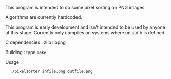 This program is intended to do some pixel sorting on PNG images. 

Algorithms are currently hardcoded. 

This program is early development and isn't intended to be used by anyone at this stage. Currently only compiles on systems where unistd.h is defined.

C   dependencies : zlib libpng

Building : type `make`
  
Usage : 
```
  ./pixelsorter infile.png outfile.png 
```
